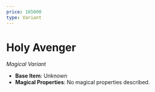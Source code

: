 ```yaml
---
price: 165000
type: Variant
---
```

# Holy Avenger

*Magical Variant*

- **Base Item**: Unknown
- **Magical Properties**: No magical properties described.


